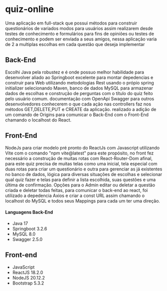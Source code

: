 # quiz-online

  Uma aplicação em full-stack que possui métodos para construir questionários de variados modos para usuários assim realizarem desde testes de conhecimento e formulários para fins de opiniões ou testes de conhecimento e podem ser enviada a seus amigos, nessa aplicação varia de 2 a multiplas escolhas em cada questão que deseja implementar

## Back-End

  Escolhi Java pela robustez e é onde possuo melhor habilidade para desenvolver aliado ao Springboot excelente para montar depedencias e construir para Web utilizando metodologias Rest usando o própio spring initializer selecionando Maven, banco de dados MySQL para armazenar dados de escolhas e construção de perguntas com o título do quiz feito pelo usuário comum. documentação com OpenApi Swagger para outros desenvolvedores conhecerem o que cada ação nas controllers faz nos métodos GET,DELETE,PUT e CREATE da aplicação. realizado a adição de um comando de Origins para comunicar o Back-End com o Front-End chamando o localhost do React.

## Front-End
  
  NodeJs para criar modelo pré pronto do ReactJs com Javascript utilizando Vite com o comando "npm vite@latest" para este propósito, no front fez necessário a construção de muitas rotas com React-Router-Dom afinal, para este quiz precisa de muitas telas como uma inicial, tela especial com duas rotas para criar um questionário e outra para gerenciar as já existentes no banco de dados, lógica para diversas situações de escolhas e selecionar qual quiz fazer e telas para definir a lista escolhida, suas questões e uma última de confirmação. Opções para o Admin editar ou deletar a questão criada e deletar todas feitas, para comunicar o back-end ao react, foi utilizado a depedencia Axios e criar a const URL assim chamando o localhost do MySQL e todos seus Mappings para cada um ter uma direção.

#### Languagens Back-End

- Java 17
- Springboot 3.2.6
- MySQL 8.0
- Swagger 2.5.0

## Front-end

- JavaScript
- ReactJS 18.2.0
- NodeJS 20.12.2
- Bootstrap 5.3.2
